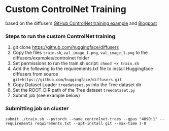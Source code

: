 # Custom ControlNet Training
based on the diffusers [GitHub ControlNet training example](https://github.com/huggingface/diffusers/tree/main/examples/controlnet) and [Blogpost](https://huggingface.co/blog/train-your-controlnet#3-training-the-model)

### Steps to run the custom ControlNet training
1. git clone https://github.com/huggingface/diffusers
2. Copy the files `train.sh`, `val_image_1.png`, `val_image_1.png` to the diffusers/examples/controlnet folder
4. Set permissions to run the train.sh script: `chmod +x train.sh`
3. Add the following to the requirements.txt file to install Huggingface diffusers from source `git+https://github.com/huggingface/diffusers.git`
4. Copy Dataset Loader `treedataset.py` into the Tree dataset dir
5. Set the ROOT_DIR path of the Tree dataset `treedataset.py`
6. Submit job (see example below)

### Submitting job on cluster
```
submit ./train.sh --pytorch --name controlnet-trees --gpus "4090:1" --requirements requirements.txt --apt-install git --max-time 7-0
```


